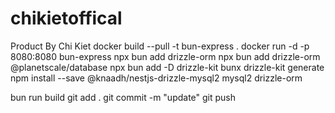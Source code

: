 # chikietoffical
Product By Chi Kiet
docker build --pull -t bun-express .
docker run -d -p 8080:8080 bun-express
npx bun add drizzle-orm
npx bun add drizzle-orm @planetscale/database
npx bun add -D drizzle-kit
bunx drizzle-kit generate
npm install --save @knaadh/nestjs-drizzle-mysql2 mysql2 drizzle-orm

bun run build
git add .
git commit -m "update"
git push